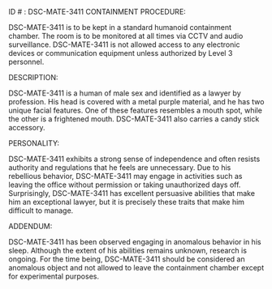 ID # : DSC-MATE-3411
CONTAINMENT PROCEDURE:

DSC-MATE-3411 is to be kept in a standard humanoid containment chamber. The room is to be monitored at all times via CCTV and audio surveillance. DSC-MATE-3411 is not allowed access to any electronic devices or communication equipment unless authorized by Level 3 personnel.

DESCRIPTION:

DSC-MATE-3411 is a human of male sex and identified as a lawyer by profession. His head is covered with a metal purple material, and he has two unique facial features. One of these features resembles a mouth spot, while the other is a frightened mouth. DSC-MATE-3411 also carries a candy stick accessory.

PERSONALITY:

DSC-MATE-3411 exhibits a strong sense of independence and often resists authority and regulations that he feels are unnecessary. Due to his rebellious behavior, DSC-MATE-3411 may engage in activities such as leaving the office without permission or taking unauthorized days off. Surprisingly, DSC-MATE-3411 has excellent persuasive abilities that make him an exceptional lawyer, but it is precisely these traits that make him difficult to manage.

ADDENDUM:

DSC-MATE-3411 has been observed engaging in anomalous behavior in his sleep. Although the extent of his abilities remains unknown, research is ongoing. For the time being, DSC-MATE-3411 should be considered an anomalous object and not allowed to leave the containment chamber except for experimental purposes.